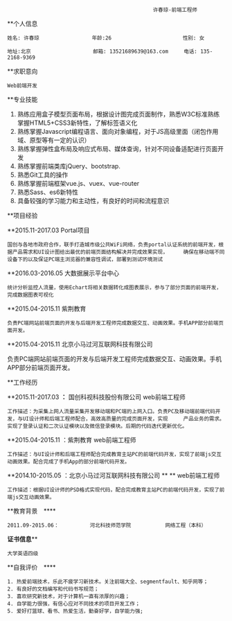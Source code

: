                                                    许春琼-前端工程师

**个人信息 　　　　　　　　　　　　　　　　　　　　　　　　　　

    姓名: 许春琼                 年龄:26                       性别: 女

    地址:北京                    邮箱: 13521689639@163.com     电话: 135-2168-9369

**求职意向                                                  

    Web前端开发

**专业技能　　 　　　　　　　　　　　　　　　　　　　　　　　

  1. 熟练应用盒子模型页面布局，根据设计图完成页面制作，熟悉W3C标准熟练掌握HTML5+CSS3新特性，了解标签语义化
  2. 熟练掌握Javascript编程语言、面向对象编程，对于JS高级里面（闭包作用域、原型等有一定的认识）
  3. 熟练掌握弹性盒布局及响应式布局、媒体查询，针对不同设备适配进行页面开发
  4. 熟练掌握前端类库jQuery、bootstrap.
  5. 熟悉Git工具的操作
  6. 熟练掌握前端框架vue.js、vuex、vue-router
  7. 熟悉Sass、es6新特性
  8. 具备较强的学习能力和主动性，有良好的时间和流程意识

**项目经验　　　　　　　　　　　　　　　　　　　　　　　　　 

  **2015.11-2017.03                Portal项目

    国创与各地市政府合作，联手打造城市级公共WiFi网络，负责portal认证系统的前端开发，根据产品需求和UI设计图给出最优的前端页面结构解决并完成效果实现，     确保在移动端不同设备下的以及保证PC端主浏览器的兼容性调试，部署到测试环境测试

  **2016.03-2016.05  大数据展示平台中心

    统计分析监控人流量，使用Echart将相关数据转化成图表展示，参与了部分页面的前端开发，完成数据图表可视化

  **2015.04-2015.11                紫荆教育

    负责PC端网站前端页面的开发与后端开发工程师完成数据交互、动画效果。手机APP部分前端页面开发。

 **2015.04-2015.11                北京小马过河互联网科技有限公司

  负责PC端网站前端页面的开发与后端开发工程师完成数据交互、动画效果。手机APP部分前端页面开发。

**工作经历 　　　　　　　　　　　　　　　　　　　　　　　　　　

  **2015.11-2017.03 **：** 国创科视科技股份有限公司            web前端工程师

    工作描述：为采集上网人流量采集开发移动端和PC端的上网入口。负责PC及移动端前端代码开发，与UI设计师和后端工程师配合，高效高质量的完成页面开发，实现     产品业务的需求。实现了登录认证和二次认证模块以及微信登录模块。后期的代码迭代更新优化。

  **2015.04-2015.11 ：紫荆教育                                                web前端工程师

    工作描述：与UI设计师和后端工程师配合完成教育主站PC的前端代码开发，实现了前端js交互动画效果。配合完成了手机App的部分前端代码开发。

  **2014.10-2015.05 ：北京小马过河互联网科技有限公司 **     ** web前端工程师

    工作描述：根据UI设计师的PSD格式实现代码，配合完成教育主站PC的前端代码开发，实现了前端js交互动画效果。

  **教育背景　****                                               　　

    2011.09-2015.06：          河北科技师范学院           网络工程（本科）

  **证书信息**** 　　　　　　　　　　　　　　　　　　　　　　　　　　

    大学英语四级

  **自我评价　**** 　                                                  　　　　　　　　　　　　　　　　　　　　　　　　　

    1. 热爱前端技术，乐此不疲学习新技术。关注前端大全、segmentfault、知乎网等；
    2. 有良好的文档编写和代码书写规范；
    3. 喜欢研究新技术，对于计算机一直有浓厚的兴趣；
    4. 自学能力很强，有信心应对不同技术的项目开发工作；
    5. 爱好打篮球、看书、热爱生活，勤奋好学，自学能力强;
